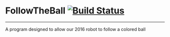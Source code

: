 # FollowTheBall [![Build Status](https://travis-ci.org/Team4050/FollowTheBall.svg?branch=master)](https://travis-ci.org/Team4050/FollowTheBall)
***
A program designed to allow our 2016 robot to follow a colored ball
